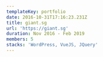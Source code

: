 ```yaml
---
templateKey: portfolio
date: 2016-10-31T17:16:23.231Z
title: giant.sg
url: 'https://giant.sg'
duration: Nov 2016 - Feb 2019
members: 5
stacks: 'WordPress, VueJS, JQuery'
---
```

